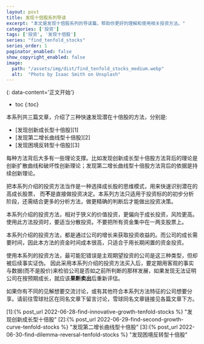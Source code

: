 ```yaml
---
layout: post
title: 发现十倍股系列导读
excerpt: "本文是发现十倍股系列的导读篇，帮助你更好的理解和使用相关投资方法。"
categories: ['投资']
tags: ['投资', '发现十倍股']
series: "find_tenfold_stocks"
series_order: 1
paginator_enabled: false
show_copyright_enabled: false
image:
  path: "/assets/img/dist/find_tenfold_stocks_medium.webp"
  alt:  "Photo by Isaac Smith on Unsplash"
---
```


{: data-content='正文开始'}

* toc 
{:toc}

本系列共三篇文章，介绍了三种快速发现潜在十倍股的方法，分别是:
- [发现创新成长型十倍股][1]
- [发现第二增长曲线型十倍股][2]
- [发现困境反转型十倍股][3]

每种方法背后大多有一些理论支撑。比如发现创新成长型十倍股方法背后的理论是创新扩散曲线和破坏性创新理论；发现第二增长曲线型十倍股方法背后的依据是持续创新理论。

把本系列介绍的投资方法当作是一种选择成长股的思维模式，用来快速识别潜在的高成长股票， 而**不**是直接做投资决定。本系列方法只适用于投资标的的初步分析阶段，还需结合更多的分析方法，做更精确的判断后才能做出投资决策。

本系列介绍的投资方法，相对于狭义的价值投资，更偏向于成长投资，风险更高。使用此方法投资时，要适当分散投资。不要把所有资金集中在一两支股票上。

本系列介绍的投资方法，都是通过公司的增长来获取投资收益的。而公司的成长需要时间，因此本方法的资金时间成本很高，只适合于用长期闲置的资金投资。

使用本系列的投资方法，最可能犯错误是主观期望投资的公司是这三种类型，但却被后续事实证伪。 因此采用本系列介绍的投资方法买入后，要定期用客观的事实与数据(而不是股价)来检验公司是否如之前所判断的那样发展，如果发现无法证明公司在按预期成长，就应该**果断卖出**后重新评估。

如果你有不同的见解想要交流讨论，或有其他符合本系列方法特征的公司想要分享。请前往雪球社区在同名文章下留言讨论，雪球同名文章链接见各篇文章下方。

[1]:{% post_url 2022-06-28-find-innovative-growth-tenfold-stocks %} "发现创新成长型十倍股"
[2]:{% post_url 2022-06-29-find-second-growth-curve-tenfold-stocks %} "发现第二增长曲线型十倍股"
[3]:{% post_url 2022-06-30-find-dilemma-reversal-tenfold-stocks %} "发现困境反转型十倍股"
